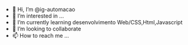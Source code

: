 - 👋 Hi, I’m @ig-automacao
- 👀 I’m interested in ...
- 🌱 I’m currently learning desenvolvimento Web/CSS,Html,Javascript
- 💞️ I’m looking to collaborate  
- 📫 How to reach me ...

<!---
ig-automacao/ig-automacao is a ✨ special ✨ repository because its `README.md` (this file) appears on your GitHub profile.
You can click the Preview link to take a look at your changes.
--->
